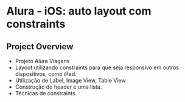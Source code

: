 # Alura - iOS: auto layout com constraints

## Project Overview
* Projeto Alura Viagens
* Layout utilizando constraints para que seja responsivo em outros dispositivos, como iPad.
*	Utilização de Label, Image View, Table View
*	Construção do header e uma lista.
*	Técnicas de constraints.
